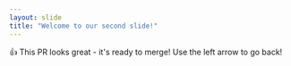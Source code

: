 ```yaml
---
layout: slide
title: "Welcome to our second slide!"
---
```

:+1: This PR looks great - it's ready to merge!
Use the left arrow to go back!
